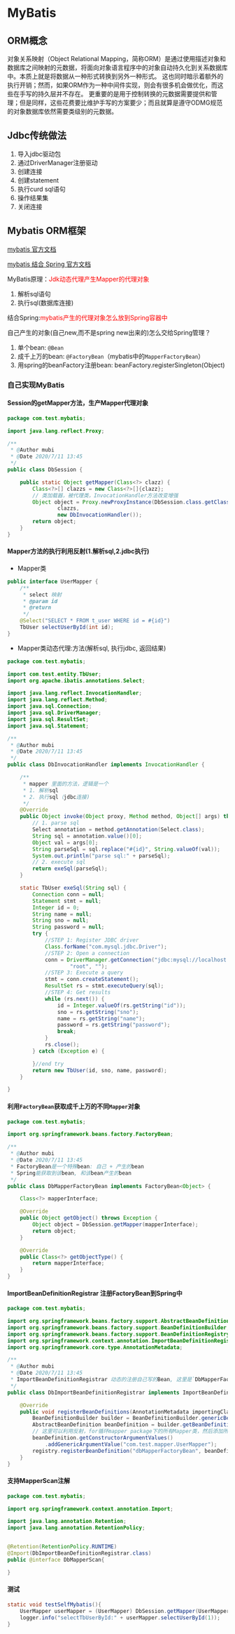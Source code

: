 # MyBatis

## ORM概念

对象关系映射（Object Relational Mapping，简称ORM）是通过使用描述对象和数据库之间映射的元数据，将面向对象语言程序中的对象自动持久化到关系数据库中。本质上就是将数据从一种形式转换到另外一种形式。 这也同时暗示着额外的执行开销；然而，如果ORM作为一种中间件实现，则会有很多机会做优化，而这些在手写的持久层并不存在。 更重要的是用于控制转换的元数据需要提供和管理；但是同样，这些花费要比维护手写的方案要少；而且就算是遵守ODMG规范的对象数据库依然需要类级别的元数据。

## Jdbc传统做法

1. 导入jdbc驱动包
2. 通过DriverManager注册驱动
3. 创建连接
4. 创建statement
5. 执行curd sql语句
6. 操作结果集
6. 关闭连接

## Mybatis ORM框架

<a href="https://mybatis.org/mybatis-3/zh/index.html" target="_blank"> mybatis 官方文档</a>

<a href="https://mybatis.org/spring/" target="_blank">mybatis 结合 Spring 官方文档</a>

MyBatis原理：<font color='red'>Jdk动态代理产生Mapper的代理对象</font>

1. 解析sql语句
2. 执行sql(数据库连接)

结合Spring:<font color='red'>mybatis产生的代理对象怎么放到Spring容器中</font>

自己产生的对象(自己new,而不是spring new出来的)怎么交给Spring管理？

1. 单个bean: `@Bean`
2. 成千上万的bean: `@FactoryBean`（mybatis中的`MapperFactoryBean`）
3. 用spring的beanFactory注册bean: beanFactory.registerSingleton(Object)

### 自己实现MyBatis

#### Session的getMapper方法，生产Mapper代理对象

```java
package com.test.mybatis;

import java.lang.reflect.Proxy;

/**
 * @Author mubi
 * @Date 2020/7/11 13:45
 */
public class DbSession {

	public static Object getMapper(Class<?> clazz) {
		Class<?>[] clazzs = new Class<?>[]{clazz};
		// 类加载器，被代理类，InvocationHandler方法改变增强
		Object object = Proxy.newProxyInstance(DbSession.class.getClassLoader(),
				clazzs,
				new DbInvocationHandler());
		return object;
	}
}
```

#### Mapper方法的执行利用反射(1.解析sql,2.jdbc执行)

* Mapper类

```java
public interface UserMapper {
	/**
	 * select 映射
	 * @param id
	 * @return
	 */
	@Select("SELECT * FROM t_user WHERE id = #{id}")
	TbUser selectUserById(int id);
}
```

* Mapper类动态代理:方法(解析sql, 执行jdbc, 返回结果)

```java
package com.test.mybatis;

import com.test.entity.TbUser;
import org.apache.ibatis.annotations.Select;

import java.lang.reflect.InvocationHandler;
import java.lang.reflect.Method;
import java.sql.Connection;
import java.sql.DriverManager;
import java.sql.ResultSet;
import java.sql.Statement;

/**
 * @Author mubi
 * @Date 2020/7/11 13:45
 */
public class DbInvocationHandler implements InvocationHandler {

	/**
	 * mapper 里面的方法，逻辑是一个
	 * 1. 解析sql
	 * 2. 执行sql（jdbc连接)
	 */
	@Override
	public Object invoke(Object proxy, Method method, Object[] args) throws Throwable {
		// 1. parse sql
		Select annotation = method.getAnnotation(Select.class);
		String sql = annotation.value()[0];
		Object val = args[0];
		String parseSql = sql.replace("#{id}", String.valueOf(val));
		System.out.println("parse sql:" + parseSql);
		// 2. execute sql
		return exeSql(parseSql);
	}

	static TbUser exeSql(String sql) {
		Connection conn = null;
		Statement stmt = null;
		Integer id = 0;
		String name = null;
		String sno = null;
		String password = null;
		try {
			//STEP 1: Register JDBC driver
			Class.forName("com.mysql.jdbc.Driver");
			//STEP 2: Open a connection
			conn = DriverManager.getConnection("jdbc:mysql://localhost:3306/test",
					"root", "");
			//STEP 3: Execute a query
			stmt = conn.createStatement();
			ResultSet rs = stmt.executeQuery(sql);
			//STEP 4: Get results
			while (rs.next()) {
				id = Integer.valueOf(rs.getString("id"));
				sno = rs.getString("sno");
				name = rs.getString("name");
				password = rs.getString("password");
				break;
			}
			rs.close();
		} catch (Exception e) {

		}//end try
		return new TbUser(id, sno, name, password);
	}

}
```

#### 利用`FactoryBean`获取成千上万的不同`Mapper`对象

```java
package com.test.mybatis;

import org.springframework.beans.factory.FactoryBean;

/**
 * @Author mubi
 * @Date 2020/7/11 13:45
 * FactoryBean是一个特殊bean: 自己 + 产生的bean
 * Spring能获取到该bean, 和该bean产生的bean
 */
public class DbMapperFactoryBean implements FactoryBean<Object> {

	Class<?> mapperInterface;

	@Override
	public Object getObject() throws Exception {
		Object object = DbSession.getMapper(mapperInterface);
		return object;
	}

	@Override
	public Class<?> getObjectType() {
		return mapperInterface;
	}
}
```

#### ImportBeanDefinitionRegistrar 注册FactoryBean到Spring中

```java
package com.test.mybatis;

import org.springframework.beans.factory.support.AbstractBeanDefinition;
import org.springframework.beans.factory.support.BeanDefinitionBuilder;
import org.springframework.beans.factory.support.BeanDefinitionRegistry;
import org.springframework.context.annotation.ImportBeanDefinitionRegistrar;
import org.springframework.core.type.AnnotationMetadata;

/**
 * @Author mubi
 * @Date 2020/7/11 13:45
 * ImportBeanDefinitionRegistrar 动态的注册自己写的Bean, 这里是`DbMapperFactoryBean`
 */
public class DbImportBeanDefinitionRegistrar implements ImportBeanDefinitionRegistrar {

	@Override
	public void registerBeanDefinitions(AnnotationMetadata importingClassMetadata, BeanDefinitionRegistry registry) {
		BeanDefinitionBuilder builder = BeanDefinitionBuilder.genericBeanDefinition(DbMapperFactoryBean.class);
		AbstractBeanDefinition beanDefinition = builder.getBeanDefinition();
		// 这里可以利用反射，for循环mapper package下的所有Mapper类，然后添加所有
		beanDefinition.getConstructorArgumentValues()
			.addGenericArgumentValue("com.test.mapper.UserMapper");
		registry.registerBeanDefinition("dbMapperFactoryBean", beanDefinition);
	}
}
```

#### 支持MapperScan注解

```java
package com.test.mybatis;

import org.springframework.context.annotation.Import;

import java.lang.annotation.Retention;
import java.lang.annotation.RetentionPolicy;


@Retention(RetentionPolicy.RUNTIME)
@Import(DbImportBeanDefinitionRegistrar.class)
public @interface DbMapperScan{

}
```

#### 测试

```java
static void testSelfMybatis(){
    UserMapper userMapper = (UserMapper) DbSession.getMapper(UserMapper.class);
    logger.info("selectTbUserById:" + userMapper.selectUserById(1));
}
```
